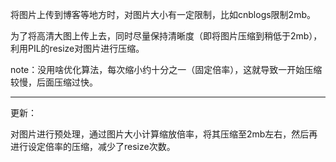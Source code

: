 将图片上传到博客等地方时，对图片大小有一定限制，比如cnblogs限制2mb。

为了将高清大图上传上去，同时尽量保持清晰度（即将图片压缩到稍低于2mb），利用PIL的resize对图片进行压缩。

note：没用啥优化算法，每次缩小约十分之一（固定倍率），这就导致一开始压缩较慢，后面压缩过快。

------------------------------------

更新：

对图片进行预处理，通过图片大小计算缩放倍率，将其压缩至2mb左右，然后再进行设定倍率的压缩，减少了resize次数。